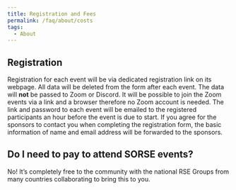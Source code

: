 ```yaml
---
title: Registration and Fees
permalink: /faq/about/costs
tags:
  - About
---
```

## Registration

Registration for each event will be via dedicated registration link on its webpage.
All data will be deleted from the form after each event. The data will **not** be passed to Zoom or Discord. It will be possible to join the Zoom events via a link and a browser therefore no Zoom account is needed. The link and password to each event will be emailed to the registered participants an hour before the event is due to start.  If you agree for the sponsors to contact you when completing the registration form, the basic information of name and email address will be forwarded to the sponsors.

## Do I need to pay to attend SORSE events?

No! It’s completely free to the community with the national RSE Groups from many countries collaborating to bring this to you.


[indico]: https://indico.scc.kit.edu
